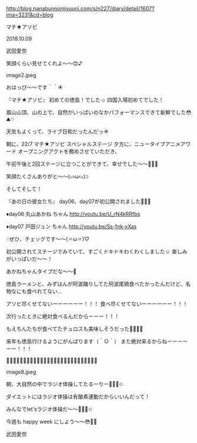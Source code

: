 http://blog.nanabunnonijyuuni.com/s/n227/diary/detail/1607?ima=3231&cd=blog






マチ★アソビ

2018.10.09

武田愛奈


笑顔くらい見せてくれよ〜〜😍♪

image2.jpeg

おはっぴ〜〜です＾＾☀️







『マチ★アソビ』
初めての徳島！でした☺︎
四国入場初めてでした！





眉山山頂、山の上で、自然がいっぱいのなかパフォーマンスできて新鮮でした😳⛰✨

天気もよくって、ライブ日和だったんだっ☀️





朝に、22/7 マチ★アソビ スペシャルステージ
夕方に、ニュータイプアニメアワード オープニングアクトを務めさせていただき、

午前午後と2回ステージに立つことができて、幸せでした〜〜🙌🏻💓

笑顔たくさんありがと〜〜(๐›ω‹๐)੭







そしてそして！


『あの日の彼女たち』
day06、day07が初公開されました🙌🏻💓



♦︎day06 丸山あかね ちゃん
http://youtu.be/U_rN4kRRfbs

♦︎day07 戸田ジュン ちゃん
http://youtu.be/Ss-fnk-xXas



☝︎ぜひ、チェックです〜〜(〃ω〃)♡


初公開されてステージでみていて、すごくドキドキわくわくしました☺️
楽しみがいっぱいだ〜〜！


あかねちゃんタイプだな〜〜💋













徳島ラーメンと、みずはんが阿波踊りしてた阿波尾鶏食べたかったんだけど、名物なにも食べれてない…


アソビ尽くせてないーーーーーー！！！
食べ尽くせてないーーーーーー！！！


次行ったときに絶対食べるんだからーーー！！！


もえちんたちが食べてたチュロスも美味しそうだった🧚🏻‍♀️🌈





来年も徳島行けるようにがんばります（＾Ｏ＾）
また絶対来るからねーーーーーー！！！




🤸🏻‍♀️🥇🤸🏻‍♀️🥇🤸🏻‍♀️🥇🤸🏻‍♀️🥇🤸🏻‍♀️🥇🤸🏻‍♀️🥇🤸🏻‍♀️

image8.jpeg

朝、大自然の中でラジオ体操してたるーりー🤸🏻‍♀️✩︎

ダイエットにはラジオ体操は有酸素運動だからいいんだって！

みんなでlet'sラジオ体操だ〜〜🤸🏻‍♀️✩︎








今週も happy week にしよう〜〜😳💓💓


武田愛奈